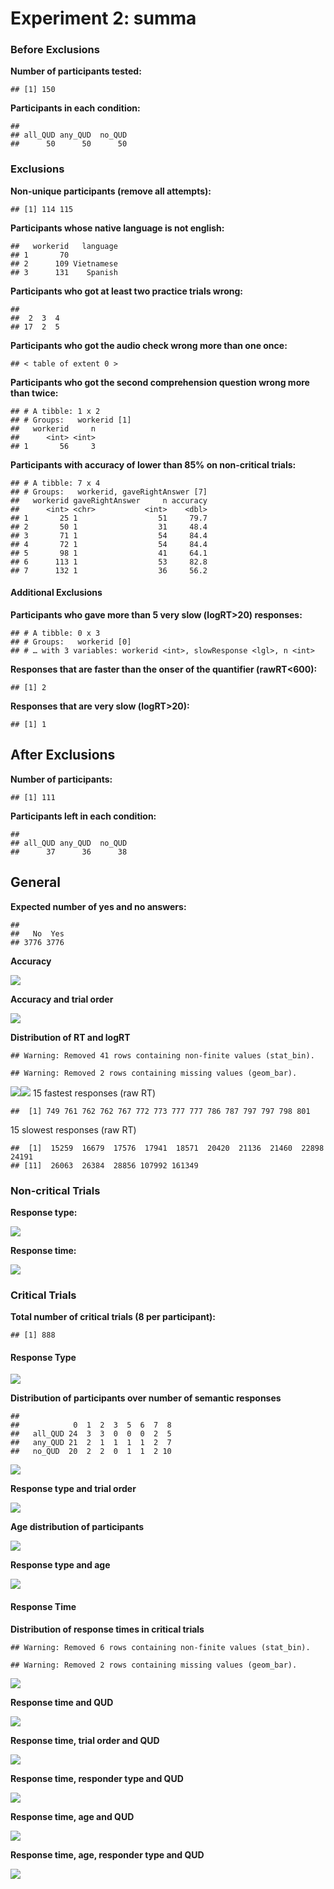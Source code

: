 Experiment 2: summa
================

### Before Exclusions

**Number of participants tested:**

    ## [1] 150

**Participants in each condition:**

    ## 
    ## all_QUD any_QUD  no_QUD 
    ##      50      50      50

### Exclusions

**Non-unique participants (remove all attempts):**

    ## [1] 114 115

**Participants whose native language is not english:**

    ##   workerid   language
    ## 1       70           
    ## 2      109 Vietnamese
    ## 3      131    Spanish

**Participants who got at least two practice trials wrong:**

    ## 
    ##  2  3  4 
    ## 17  2  5

**Participants who got the audio check wrong more than one once:**

    ## < table of extent 0 >

**Participants who got the second comprehension question wrong more than twice:**

    ## # A tibble: 1 x 2
    ## # Groups:   workerid [1]
    ##   workerid     n
    ##      <int> <int>
    ## 1       56     3

**Participants with accuracy of lower than 85% on non-critical trials:**

    ## # A tibble: 7 x 4
    ## # Groups:   workerid, gaveRightAnswer [7]
    ##   workerid gaveRightAnswer     n accuracy
    ##      <int> <chr>           <int>    <dbl>
    ## 1       25 1                  51     79.7
    ## 2       50 1                  31     48.4
    ## 3       71 1                  54     84.4
    ## 4       72 1                  54     84.4
    ## 5       98 1                  41     64.1
    ## 6      113 1                  53     82.8
    ## 7      132 1                  36     56.2

#### Additional Exclusions

**Participants who gave more than 5 very slow (logRT&gt;20) responses:**

    ## # A tibble: 0 x 3
    ## # Groups:   workerid [0]
    ## # … with 3 variables: workerid <int>, slowResponse <lgl>, n <int>

**Responses that are faster than the onser of the quantifier (rawRT&lt;600):**

    ## [1] 2

**Responses that are very slow (logRT&gt;20):**

    ## [1] 1

After Exclusions
----------------

**Number of participants:**

    ## [1] 111

**Participants left in each condition:**

    ## 
    ## all_QUD any_QUD  no_QUD 
    ##      37      36      38

General
-------

**Expected number of yes and no answers:**

    ## 
    ##   No  Yes 
    ## 3776 3776

**Accuracy**

![](qud_analysis_files/figure-markdown_github/accuracy_2-1.png)

**Accuracy and trial order**

![](qud_analysis_files/figure-markdown_github/trial_order-1.png)

**Distribution of RT and logRT**

    ## Warning: Removed 41 rows containing non-finite values (stat_bin).

    ## Warning: Removed 2 rows containing missing values (geom_bar).

![](qud_analysis_files/figure-markdown_github/rt_distribution-1.png)![](qud_analysis_files/figure-markdown_github/rt_distribution-2.png) 15 fastest responses (raw RT)

    ##  [1] 749 761 762 762 767 772 773 777 777 786 787 797 797 798 801

15 slowest responses (raw RT)

    ##  [1]  15259  16679  17576  17941  18571  20420  21136  21460  22898  24191
    ## [11]  26063  26384  28856 107992 161349

### Non-critical Trials

**Response type:**

![](qud_analysis_files/figure-markdown_github/non_critical-1.png)

**Response time:**

![](qud_analysis_files/figure-markdown_github/non_critical_2-1.png)

### Critical Trials

**Total number of critical trials (8 per participant):**

    ## [1] 888

#### Response Type

![](qud_analysis_files/figure-markdown_github/response_type-1.png)

**Distribution of participants over number of semantic responses**

    ##          
    ##            0  1  2  3  5  6  7  8
    ##   all_QUD 24  3  3  0  0  0  2  5
    ##   any_QUD 21  2  1  1  1  1  2  7
    ##   no_QUD  20  2  2  0  1  1  2 10

![](qud_analysis_files/figure-markdown_github/response_type_semantic-1.png)

**Response type and trial order**

![](qud_analysis_files/figure-markdown_github/response_type_time-1.png)

**Age distribution of participants**

![](qud_analysis_files/figure-markdown_github/age_distribution-1.png)

**Response type and age**

![](qud_analysis_files/figure-markdown_github/response_type_age-1.png)

#### Response Time

**Distribution of response times in critical trials**

    ## Warning: Removed 6 rows containing non-finite values (stat_bin).

    ## Warning: Removed 2 rows containing missing values (geom_bar).

![](qud_analysis_files/figure-markdown_github/response_time-1.png)

**Response time and QUD**

![](qud_analysis_files/figure-markdown_github/response_time_qud-1.png)

**Response time, trial order and QUD**

![](qud_analysis_files/figure-markdown_github/response_time_order-1.png)

**Response time, responder type and QUD**

![](qud_analysis_files/figure-markdown_github/response_time_responder-1.png)

**Response time, age and QUD**

![](qud_analysis_files/figure-markdown_github/response_time_age-1.png)

**Response time, age, responder type and QUD**

![](qud_analysis_files/figure-markdown_github/response_time_age_responder-1.png)
